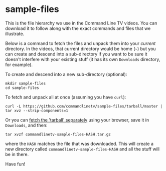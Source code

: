 sample-files
============

This is the file hierarchy we use in the Command Line TV videos. You can
download it to follow along with the exact commands and files that we
illustrate.

Below is a command to fetch the files and unpack them into your *current*
directory. In the videos, that current directory would be home (`~`) but you
can create and descend into a sub-directory if you want to be sure it doesn't
interfere with your existing stuff (it has its own `Downloads` directory, for
example).

To create and descend into a new sub-directory (optional):

    mkdir sample-files
    cd sample-files

To fetch and unpack all at once (assuming you have `curl`):

    curl -L https://github.com/commandlinetv/sample-files/tarball/master | tar xvz --strip-components=1

Or you can
[fetch the 'tarball' separately](https://github.com/commandlinetv/sample-files/tarball/master)
using your browser, save it in `Downloads`, and then:

    tar xvzf commandlinetv-sample-files-HASH.tar.gz

where the `HASH` matches the file that was downloaded. This will create a new
directory called `commandlinetv-sample-files-HASH` and all the stuff will be in
there.

Have fun!
